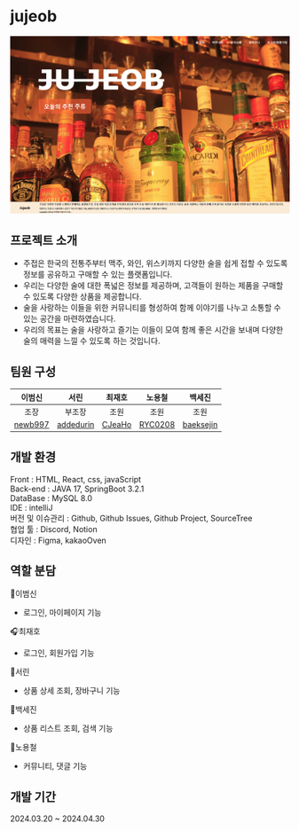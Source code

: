 # jujeob
<img src="https://github.com/project-jujeob/jujeob/blob/sejin/src/main/jujeobview/src/img/maincapture.png?raw=true" width="800">

## 프로젝트 소개
- 주접은 한국의 전통주부터 맥주, 와인, 위스키까지 다양한 술을 쉽게 접할 수 있도록 정보를 공유하고 구매할 수 있는 플랫폼입니다.
- 우리는 다양한 술에 대한 폭넓은 정보를 제공하며, 고객들이 원하는 제품을 구매할 수 있도록 다양한 상품을 제공합니다. 
- 술을 사랑하는 이들을 위한 커뮤니티를 형성하여 함께 이야기를 나누고 소통할 수 있는 공간을 마련하였습니다.
- 우리의 목표는 술을 사랑하고 즐기는 이들이 모여 함께 좋은 시간을 보내며 다양한 술의 매력을 느낄 수 있도록 하는 것입니다.

## 팀원 구성
|이범신|서린|최재호|노용철|백세진|
| :-------: | :-------: | :-------: | :-------: | :-------: |
|조장|부조장|조원|조원|조원|
| [newb997](https://github.com/newb997)| [addedurin](https://github.com/addedurin)| [CJeaHo](https://github.com/CJeaHo) |  [RYC0208](https://github.com/RYC0208) | [baeksejin](https://github.com/baeksejin) |

## 개발 환경
Front    : HTML, React, css, javaScript  
Back-end : JAVA 17, SpringBoot 3.2.1  
DataBase : MySQL 8.0  
IDE      : intelliJ  
버전 및 이슈관리 : Github, Github Issues, Github Project, SourceTree  
협업 툴  : Discord, Notion  
디자인   : Figma, kakaoOven  

## 역할 분담
🤨이범신  
- 로그인, 마이페이지 기능
  
🎧최재호  
- 로그인, 회원가입 기능
  
🫨서린  
- 상품 상세 조회, 장바구니 기능
   
🐷백세진  
- 상품 리스트 조회, 검색 기능
  
🤥노용철  
- 커뮤니티, 댓글 기능

## 개발 기간
2024.03.20 ~ 2024.04.30




  
